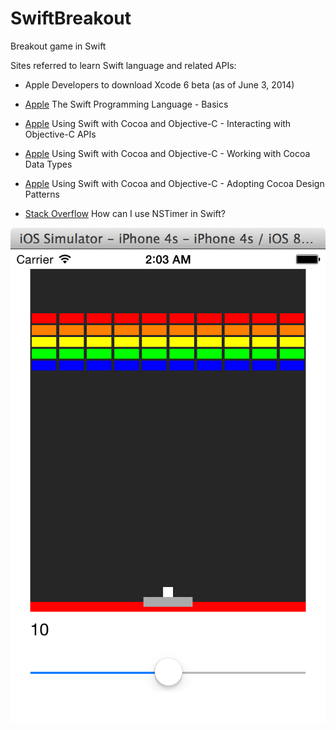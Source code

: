 SwiftBreakout
=============

Breakout game in Swift

Sites referred to learn Swift language and related APIs:

* Apple Developers to download Xcode 6 beta (as of June 3, 2014)

* [Apple](https://developer.apple.com/library/prerelease/ios/documentation/Swift/Conceptual/Swift_Programming_Language/TheBasics.html)
The Swift Programming Language - Basics

* [Apple](https://developer.apple.com/library/prerelease/ios/documentation/Swift/Conceptual/BuildingCocoaApps/InteractingWithObjective-CAPIs.html)
Using Swift with Cocoa and Objective-C - Interacting with Objective-C APIs

* [Apple](https://developer.apple.com/library/prerelease/ios/documentation/Swift/Conceptual/BuildingCocoaApps/WorkingWithCocoaDataTypes.html)
Using Swift with Cocoa and Objective-C - Working with Cocoa Data Types

* [Apple](https://developer.apple.com/library/prerelease/ios/documentation/Swift/Conceptual/BuildingCocoaApps/AdoptingCocoaDesignPatterns.html)
Using Swift with Cocoa and Objective-C - Adopting Cocoa Design Patterns

* [Stack Overflow](http://stackoverflow.com/questions/24007518/how-can-i-use-nstimer-in-swift)
How can I use NSTimer in Swift?

![Breakout](./screenShot.png)
